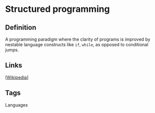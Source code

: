 # Structured programming

## Definition
A programming paradigm where the clarity of programs is improved by nestable language constructs like ```if```, ```while```, as opposed to conditional jumps.

## Links


[[Wikipedia](http://en.wikipedia.org/wiki/Structured_programming)]

## Tags
Languages


